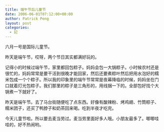 ```yaml
---
title: 端午节后儿童节
date: 2006-06-01T07:12:00+00:00
author: Patrick Peng
layout: post
categories:
  - 記
---
```

六月一号是国际儿童节。

昨天是端午节，哎呀，两个节日其实都满好玩的。

记得小的时候过端午节，家里都回包粽子。妈妈会包一大锅粽子。小时候农村还是很忙的，妈妈常常是要干活到很晚才能回家，然后还要煮粽叶然后把用水泡好的糯米包成一个个粽子。所以我的印象里的端午节常常是夜幕降临的时候，妈妈坐在门口就着灯光包粽子。我们那里的粽子是三角形的，用线捆一下的。全部包好找个大锅煮一下就好了。

昨天是端午节。去了马台街随便吃了点东西。好像有酸辣粉、烤鸡翅、竹筒粽子、糯米团子，还买了鸭脖子和奶茶回来喝。吃到半夜才吃完。

今天儿童节啦。所以要去麦当劳过。麦当劳里面好多人哦。小朋友最多了。唧唧哇哇的，好不热闹哟。
